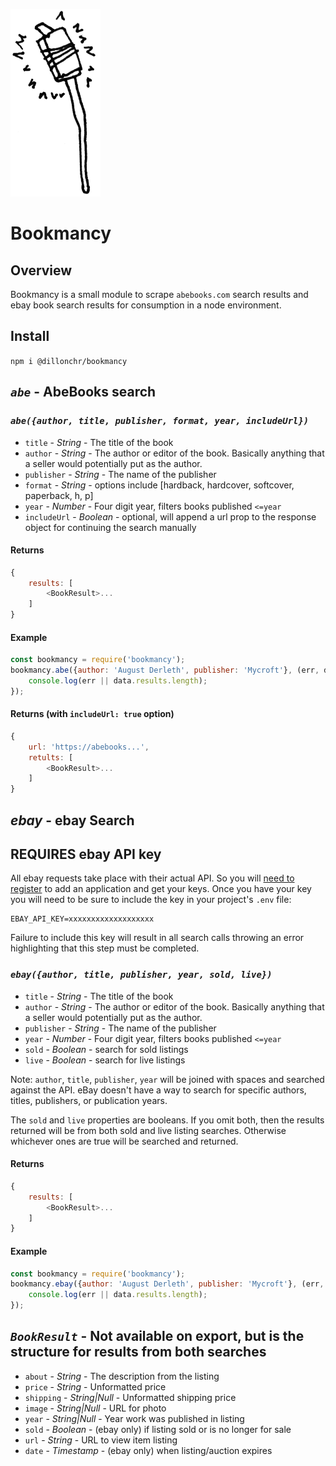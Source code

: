 ![supposed to be a book on a wizard's staff](bookmancy.png)
# Bookmancy

## Overview
Bookmancy is a small module to scrape `abebooks.com` search results and ebay book search results for consumption in a node environment.

## Install
`npm i @dillonchr/bookmancy`


## *`abe`* - AbeBooks search

### *`abe({author, title, publisher, format, year, includeUrl})`*
* `title` - *String* - The title of the book
* `author` - *String* - The author or editor of the book. Basically anything that a seller would potentially put as the author.
* `publisher` - *String* - The name of the publisher
* `format` - *String* - options include [hardback, hardcover, softcover, paperback, h, p]
* `year` - *Number* - Four digit year, filters books published `<=year`
* `includeUrl` - *Boolean* - optional, will append a url prop to the response object for continuing the search manually

#### Returns
```javascript
{
    results: [
        <BookResult>...
    ]
}
```

#### Example
```javascript
const bookmancy = require('bookmancy');
bookmancy.abe({author: 'August Derleth', publisher: 'Mycroft'}, (err, data) => {
    console.log(err || data.results.length);
});
```

#### Returns (with `includeUrl: true` option)
```javascript
{
    url: 'https://abebooks...',
    retults: [
        <BookResult>...
    ]
}
```


## *ebay* - ebay Search
## REQUIRES ebay API key
All ebay requests take place with their actual API. So you will [need to register](https://developer.ebay.com/join/) to add an application and get your keys. Once you have your key you will need to be sure to include the key in your project's `.env` file:
```
EBAY_API_KEY=xxxxxxxxxxxxxxxxxxx
```

Failure to include this key will result in all search calls throwing an error highlighting that this step must be completed.

### *`ebay({author, title, publisher, year, sold, live})`*
* `title` - *String* - The title of the book
* `author` - *String* - The author or editor of the book. Basically anything that a seller would potentially put as the author.
* `publisher` - *String* - The name of the publisher
* `year` - *Number* - Four digit year, filters books published `<=year`
* `sold` - *Boolean* - search for sold listings
* `live` - *Boolean* - search for live listings

Note: `author`, `title`, `publisher`, `year` will be joined with spaces and searched against the API. eBay doesn't have a way to search for specific authors, titles, publishers, or publication years.

The `sold` and `live` properties are booleans. If you omit both, then the results returned will be from both sold and live listing searches. Otherwise whichever ones are true will be searched and returned.

#### Returns
```javascript
{
    results: [
        <BookResult>...
    ]
}
```

#### Example
```javascript
const bookmancy = require('bookmancy');
bookmancy.ebay({author: 'August Derleth', publisher: 'Mycroft'}, (err, data) => {
    console.log(err || data.results.length);
});
```

## *`BookResult`* - Not available on export, but is the structure for results from both searches
* `about` - *String* - The description from the listing
* `price` - *String* - Unformatted price
* `shipping` - *String|Null* - Unformatted shipping price
* `image` - *String|Null* - URL for photo
* `year` - *String|Null* - Year work was published in listing
* `sold` - *Boolean* - (ebay only) if listing sold or is no longer for sale
* `url` - *String* - URL to view item listing
* `date` - *Timestamp* - (ebay only) when listing/auction expires
